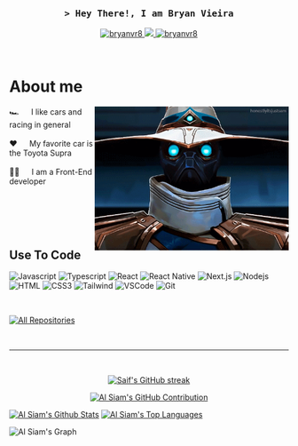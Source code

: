 
<!-- Intro  -->
<h3 align="center">
        <samp>&gt; Hey There!, I am
                <b><a target="_blank">Bryan Vieira</a></b>
        </samp>
</h3>

<p align="center">
 <a href="https://www.linkedin.com/in/bryan-vieira-b7938a271/" target="_blank">
  <img src="https://img.shields.io/badge/LinkedIn-0077B5?style=for-the-badge&logo=linkedin&logoColor=white" alt="bryanvr8"/>
 </a>
 <a href="https://twitter.com/bryan_vr8" target="_blank">
  <img src="https://img.shields.io/badge/Twitter-1DA1F2?style=for-the-badge&logo=twitter&logoColor=white" />
 </a>
 <a href="https://instagram.com/bryan_vr8" target="_blank">
  <img src="https://img.shields.io/badge/Instagram-fe4164?style=for-the-badge&logo=instagram&logoColor=white" alt="bryanvr8" />
 </a> 
</p>
<br />

<!-- About Section -->

# About me

<p>
 <img align="right" width="350" src="/assets/cypher.gif" alt="Coding gif" />
  
 🏎️ &emsp; I like cars and racing in general<br/><br/>
 ❤️ &emsp; My favorite car is the Toyota Supra<br/><br/>
 👨‍💻 &emsp; I am a Front-End developer<br/><br/>

</p>

<br/>
<br/>
<br/>

## Use To Code

![Javascript](https://img.shields.io/badge/Javascript-F0DB4F?style=for-the-badge&labelColor=black&logo=javascript&logoColor=F0DB4F)
![Typescript](https://img.shields.io/badge/Typescript-007acc?style=for-the-badge&labelColor=black&logo=typescript&logoColor=007acc)
![React](https://img.shields.io/badge/-React-61DBFB?style=for-the-badge&labelColor=black&logo=react&logoColor=61DBFB)
![React Native](https://img.shields.io/badge/React_Native-20232A?style=for-the-badge&logo=react&logoColor=61DAFB)
![Next.js](https://img.shields.io/badge/next.js-000000?style=for-the-badge&logo=nextdotjs&logoColor=white)
![Nodejs](https://img.shields.io/badge/Nodejs-3C873A?style=for-the-badge&labelColor=black&logo=node.js&logoColor=3C873A)
![HTML](https://img.shields.io/badge/HTML5-E34F26?style=for-the-badge&logo=html5&logoColor=white)
![CSS3](https://img.shields.io/badge/CSS3-1572B6?style=for-the-badge&logo=css3&logoColor=white)
![Tailwind](https://img.shields.io/badge/Tailwind_CSS-092749?style=for-the-badge&logo=tailwindcss&logoColor=06B6D4&labelColor=000000)
![VSCode](https://img.shields.io/badge/Visual_Studio-0078d7?style=for-the-badge&logo=visual%20studio&logoColor=white)
![Git](https://img.shields.io/badge/Git-F05032?style=for-the-badge&logo=git&logoColor=white)

<br/>
<p align="left">
  <a href="https://github.com/bryanvr8?tab=repositories" target="_blank"><img alt="All Repositories" title="All Repositories" src="https://img.shields.io/badge/-All%20Repos-2962FF?style=for-the-badge&logo=koding&logoColor=white"/></a>
</p>

<br/>
<hr/>
<br/>

<p align="center">
  <a href="https://github.com/bryanvr8">
    <img src="https://github-readme-streak-stats.herokuapp.com/?user=bryanvr8&theme=radical&border=7F3FBF&background=0D1117" alt="Saif's GitHub streak"/>
  </a>
</p>

<p align="center">
  <a href="https://github.com/bryanvr8">
    <img src="https://github-profile-summary-cards.vercel.app/api/cards/profile-details?username=bryanvr8&theme=radical" alt="Al Siam's GitHub Contribution"/>
  </a>
</p>

<a> 
    <a href="https://github.com/bryanvr8"><img alt="Al Siam's Github Stats" src="https://denvercoder1-github-readme-stats.vercel.app/api?username=bryanvr8&show_icons=true&count_private=true&theme=react&border_color=7F3FBF&bg_color=0D1117&title_color=F85D7F&icon_color=F8D866" height="192px" width="49.5%"/></a>
  <a href="https://github.com/bryanvr8"><img alt="Al Siam's Top Languages" src="https://denvercoder1-github-readme-stats.vercel.app/api/top-langs/?username=bryanvr8&langs_count=8&layout=compact&theme=react&border_color=7F3FBF&bg_color=0D1117&title_color=F85D7F&icon_color=F8D866" height="192px" width="49.5%"/></a>
  <br/>
</a>

![Al Siam's Graph](https://github-readme-activity-graph.vercel.app/graph?username=bryanvr8&custom_title=Al%20Siam's%20GitHub%20Activity%20Graph&bg_color=0D1117&color=7F3FBF&line=7F3FBF&point=7F3FBF&area_color=FFFFFF&title_color=FFFFFF&area=true)
